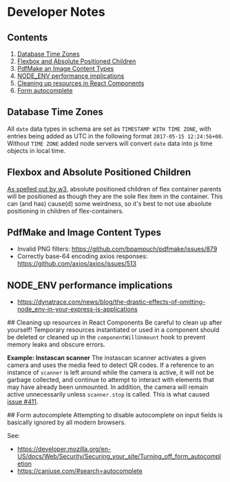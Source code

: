 # Developer Notes

## Contents

1. [Database Time Zones](#database-time-zones)
2. [Flexbox and Absolute Positioned Children](#flexbox-and-absolute-positioned-children)
3. [PdfMake an Image Content Types](#pdfmake-and-image-content-types)
4. [NODE_ENV performance implications](#NODE-ENV-performance-implications)
5. [Cleaning up resources in React Components](#cleaning-up-resources-in-react-components)
6. [Form autocomplete](#form-autocomplete)

## Database Time Zones
All `date` data types in schema are set as `TIMESTAMP WITH TIME ZONE`, with entries being added as UTC in the following format `2017-05-15 12:24:56+00`. Without `TIME ZONE` added node servers will convert `date` data into js time objects in local time.

## Flexbox and Absolute Positioned Children
[As spelled out by w3](https://www.w3.org/TR/css-flexbox-1/#abspos-items), absolute positioned children of flex container parents will be positioned as though they are the sole flex item in the container. This can (and has) cause(d) some weirdness, so it's best to not use absolute positioning in children of flex-containers.

## PdfMake and Image Content Types
* Invalid PNG filters: https://github.com/bpampuch/pdfmake/issues/879
* Correctly base-64 encoding axios responses: https://github.com/axios/axios/issues/513

## NODE_ENV performance implications
* https://dynatrace.com/news/blog/the-drastic-effects-of-omitting-node_env-in-your-express-js-applications

## Cleaning up resources in React Components
Be careful to clean up after yourself! Temporary resources instantiated or used in a component should be deleted or cleaned up in the `componentWillUnmount` hook to prevent memory leaks and obscure errors.

**Example: Instascan scanner**
The instascan scanner activates a given camera and uses the media feed to detect QR codes. If a reference to an instance of `scanner` is left around while the camera is active, it will not be garbage collected, and continue to attempt to interact with elements that may have already been unmounted. In addition, the camera will remain active unnecessarily unless `scanner.stop` is called. This is what caused [issue #411](https://github.com/TwinePlatform/DataPower/issues/411).

## Form autocomplete
Attempting to disable autocomplete on input fields is basically ignored by all modern browsers.

See:
* https://developer.mozilla.org/en-US/docs/Web/Security/Securing_your_site/Turning_off_form_autocompletion
* https://caniuse.com/#search=autocomplete
